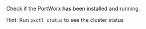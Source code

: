 Check if the PortWorx has been installed and running. 

Hint: Run `pxctl status` to see the cluster status

